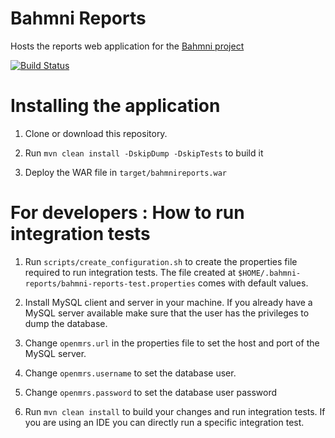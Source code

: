 # Bahmni Reports

Hosts the reports web application for the [Bahmni project](http://www.bahmni.org/)

[![Build Status](https://travis-ci.org/Bahmni/bahmni-reports.svg?branch=master)](https://travis-ci.org/Bahmni/bahmni-reports)

# Installing the application

1. Clone or download this repository.

2. Run `mvn clean install -DskipDump -DskipTests` to build it

3. Deploy the WAR file in `target/bahmnireports.war`

# For developers : How to run integration tests

1. Run `scripts/create_configuration.sh` to create the properties file required to run integration tests. The file created at `$HOME/.bahmni-reports/bahmni-reports-test.properties` comes with default values.

3. Install MySQL client and server in your machine. If you already have a MySQL server available make sure that the user has the privileges to dump the database.

4. Change `openmrs.url` in the properties file to set the host and port of the MySQL server.

5. Change `openmrs.username` to set the database user.

6. Change `openmrs.password` to set the database user password

7. Run `mvn clean install` to build your changes and run integration tests. If you are using an IDE you can directly run a specific integration test.
